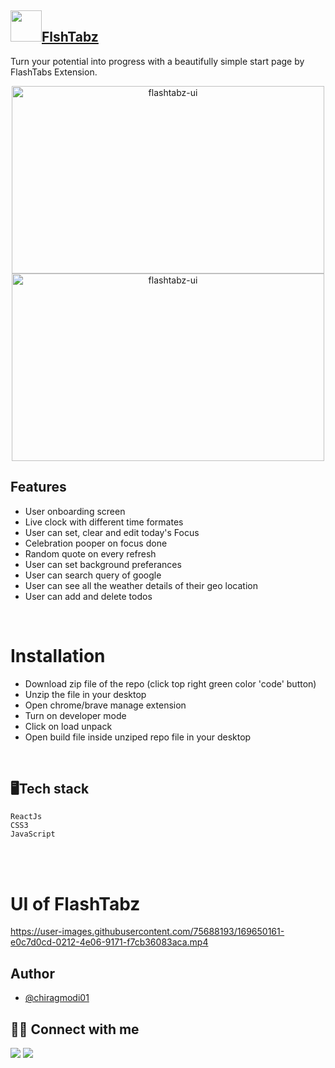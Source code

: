 ## <img src="/public/favicon.ico" width="50" height="50" />[FlshTabz](https://flashtabs.vercel.app/)


Turn your potential into progress with a beautifully simple start page by FlashTabs Extension.

<div align="center">
<img src="https://user-images.githubusercontent.com/75688193/169650225-4a6b8235-976c-4d77-ae39-dc86ad8b61d7.png" width="500" height="300" style="display: block; margin: 0 auto" alt="flashtabz-ui"/>
<img src="https://user-images.githubusercontent.com/75688193/169648518-a0e2f8b5-e7e3-4660-98ed-2dd4635b41b3.png" width="500" height="300" style="display: block; margin: 0 auto" alt="flashtabz-ui"/>
</div>

## Features
- User onboarding screen
- Live clock with different time formates
- User can set, clear and edit today's Focus
- Celebration pooper on focus done
- Random quote on every refresh
- User can set background preferances
- User can search query of google
- User can see all the weather details of their geo location
- User can add and delete todos


<br />

# Installation
- Download zip file of the repo (click top right green color 'code' button)
- Unzip the file in your desktop
- Open chrome/brave manage extension
- Turn on developer mode
- Click on load unpack
- Open build file inside unziped repo file in your desktop

<br />

## 🖥️Tech stack
    ReactJs
    CSS3
    JavaScript

<br />
<br />

# UI of FlashTabz

https://user-images.githubusercontent.com/75688193/169650161-e0c7d0cd-0212-4e06-9171-f7cb36083aca.mp4


## Author

- [@chiragmodi01](https://github.com/Chiragmodi01)


## 👨‍💻 Connect with me

<a href="https://twitter.com/ChiragM2020"><img src="https://img.shields.io/badge/Twitter-1DA1F2?style=for-the-badge&logo=twitter&logoColor=white"/></a>
<a href="https://www.linkedin.com/in/chirag-modi-582655202/"><img src="https://img.shields.io/badge/LinkedIn-0077B5?style=for-the-badge&logo=linkedin&logoColor=white"/></a>
